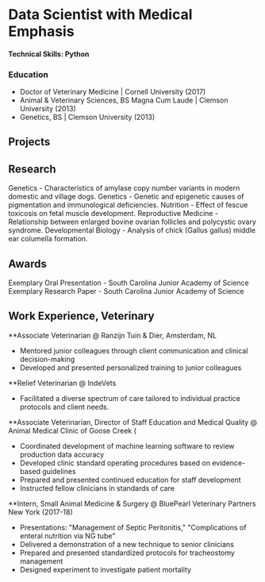 # Data Scientist with Medical Emphasis

#### Technical Skills: Python

### Education
- Doctor of Veterinary Medicine | Cornell University (2017)
- Animal & Veterinary Sciences, BS Magna Cum Laude | Clemson University (2013)
- Genetics, BS | Clemson University (2013)

## Projects

## Research
Genetics - Characteristics of amylase copy number variants in modern domestic and village dogs.
Genetics - Genetic and epigenetic causes of pigmentation and immunological deficiencies.
Nutrition - Effect of fescue toxicosis on fetal muscle development.
Reproductive Medicine - Relationship between enlarged bovine ovarian follicles and polycystic ovary syndrome.
Developmental Biology - Analysis of chick (Gallus gallus) middle ear columella formation. 

## Awards
Exemplary Oral Presentation - South Carolina Junior Academy of Science
Exemplary Research Paper - South Carolina Junior Academy of Science

## Work Experience, Veterinary
**Associate Veterinarian @ Ranzijn Tuin & Dier, Amsterdam, NL
- Mentored junior colleagues through client communication and clinical decision-making
- Developed and presented personalized training to junior colleagues

**Relief Veterinarian @ IndeVets
- Facilitated a diverse spectrum of care tailored to individual practice protocols and client needs.

**Associate Veterinarian, Director of Staff Education and Medical Quality @ Animal Medical Clinic of Goose Creek (
- Coordinated development of machine learning software to review production data accuracy
- Developed clinic standard operating procedures based on evidence-based guidelines
- Prepared and presented continued education for staff development
- Instructed fellow clinicians in standards of care

**Intern, Small Animal Medicine & Surgery @ BluePearl Veterinary Partners New York (2017-18)
- Presentations: "Management of Septic Peritonitis," "Complications of enteral nutrition via NG tube"
- Delivered a demonstration of a new technique to senior clinicians
- Prepared and presented standardized protocols for tracheostomy management
- Designed experiment to investigate patient mortality
